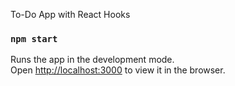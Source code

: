 To-Do App with React Hooks

### `npm start`

Runs the app in the development mode.\
Open [http://localhost:3000](http://localhost:3000) to view it in the browser.
